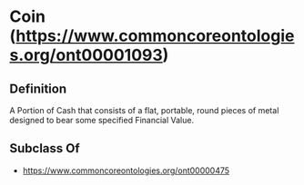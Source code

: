 # Coin (https://www.commoncoreontologies.org/ont00001093)

## Definition
A Portion of Cash that consists of a flat, portable, round pieces of metal designed to bear some specified Financial Value.

## Subclass Of
- https://www.commoncoreontologies.org/ont00000475

